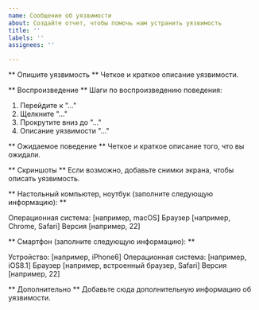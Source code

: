 ```yaml
---
name: Сообщение об уязвимости
about: Создайте отчет, чтобы помочь нам устранить уязвимость
title: ''
labels: ''
assignees: ''

---
```


** Опишите уязвимость **
Четкое и краткое описание уязвимости.

** Воспроизведение **
Шаги по воспроизведению поведения:

1. Перейдите к "..."
2. Щелкните "..."
3. Прокрутите вниз до "..."
4. Описание уязвимости "..."

** Ожидаемое поведение **
Четкое и краткое описание того, что вы ожидали.

** Скриншоты **
Если возможно, добавьте снимки экрана, чтобы описать уязвимость.

** Настольный компьютер, ноутбук (заполните следующую информацию): **

Операционная система: [например, macOS]
Браузер [например, Chrome, Safari]
Версия [например, 22]

** Смартфон (заполните следующую информацию): **

Устройство: [например, iPhone6]
Операционная система: [например, iOS8.1]
Браузер [например, встроенный браузер, Safari]
Версия [например, 22]

** Дополнительно **
Добавьте сюда дополнительную информацию об уязвимости.
